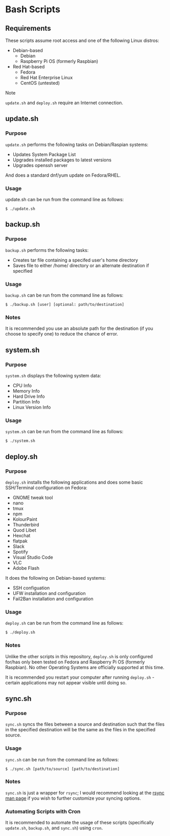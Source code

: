 # Bash Scripts

## Requirements
These scripts assume root access and one of the following Linux distros:

- Debian-based
  - Debian
  - Raspberry Pi OS (formerly Raspbian)
- Red Hat-based
  - Fedora
  - Red Hat Enterprise Linux
  - CentOS (untested)

> [!NOTE]
> `update.sh` and `deploy.sh` require an Internet connection.

## update.sh
### Purpose

`update.sh` performs the following tasks on Debian/Raspian systems:

- Updates System Package List
- Upgrades installed packages to latest versions
- Upgrades openssh server

And does a standard dnf/yum update on Fedora/RHEL.

### Usage

update.sh can be run from the command line as follows:

`$ ./update.sh`

## backup.sh
### Purpose

`backup.sh` performs the following tasks:

- Creates tar file containing a specifed user's home directory
- Saves file to either /home/ directory or an alternate destination if specified

### Usage
`backup.sh` can be run from the command line as follows:

`$ ./backup.sh [user] [optional: path/to/destination]`

### Notes

It is recommended you use an absolute path for the destination (if you choose to specify one) to reduce the chance of error.

## system.sh
### Purpose

`system.sh` displays the following system data:

- CPU Info
- Memory Info
- Hard Drive Info
- Partition Info
- Linux Version Info

### Usage
`system.sh` can be run from the command line as follows:

`$ ./system.sh`

## deploy.sh
### Purpose

`deploy.sh` installs the following applications and does some basic SSH/Terminal configuration on Fedora:

- GNOME tweak tool
- nano
- tmux
- npm
- KolourPaint
- Thunderbird
- Quod Libet
- Hexchat
- flatpak
- Slack
- Spotify
- Visual Studio Code
- VLC
- Adobe Flash

It does the following on Debian-based systems:

- SSH configuation
- UFW installation and configuration
- Fail2Ban installation and configuration

### Usage
`deploy.sh` can be run from the command line as follows:

`$ ./deploy.sh`

### Notes

Unlike the other scripts in this repository, `deploy.sh` is only configured for/has only been tested on Fedora and Raspberry Pi OS (formerly Raspbian). No other Operating Systems are officially supported at this time.

It is recommended you restart your computer after running `deploy.sh` - certain applications may not appear visible until doing so.

## sync.sh
### Purpose
`sync.sh` syncs the files between a source and destination such that the files in the specified destination will be the same as the files in the specified source.

### Usage
`sync.sh` can be run from the command line as follows:

`$ ./sync.sh [path/to/source] [path/to/destination]`

### Notes
`sync.sh` is just a wrapper for `rsync`; I would recommend looking at the [rsync man page](https://download.samba.org/pub/rsync/rsync.html) if you wish to further customize your syncing options.

### Automating Scripts with Cron

It is recommended to automate the usage of these scripts (specifically `update.sh`, `backup.sh`, and `sync.sh`) using `cron`. 
